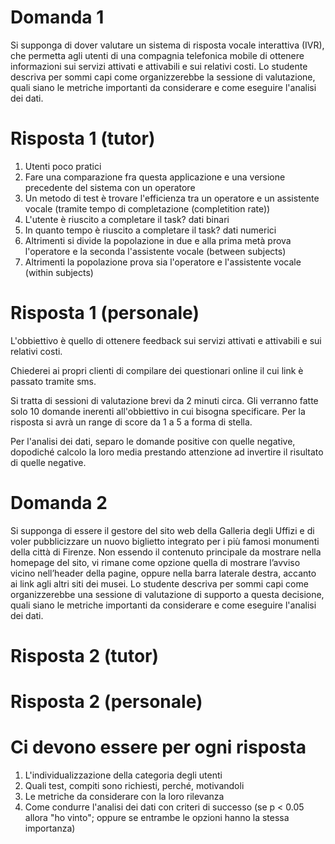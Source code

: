 # Domanda 1
Si supponga di dover valutare un sistema di risposta vocale interattiva (IVR), che permetta agli utenti di una compagnia telefonica mobile di ottenere informazioni sui servizi attivati e attivabili e sui relativi costi.  Lo studente descriva per sommi capi come organizzerebbe la sessione di valutazione, quali siano le metriche importanti da considerare e come eseguire l'analisi dei dati. 

# Risposta 1 (tutor)
1. Utenti poco pratici
2. Fare una comparazione fra questa applicazione e una versione precedente del sistema con un operatore
3. Un metodo di test è trovare l'efficienza tra un operatore e un assistente vocale (tramite tempo di completazione (completition rate))
4. L'utente è riuscito a completare il task? dati binari
5. In quanto tempo è riuscito a completare il task? dati numerici
6. Altrimenti si divide la popolazione in due e alla prima metà prova l'operatore e la seconda l'assistente vocale (between subjects)
7. Altrimenti la popolazione prova sia l'operatore e l'assistente vocale (within subjects)


# Risposta 1 (personale)
L'obbiettivo è quello di ottenere feedback sui servizi attivati e attivabili e sui relativi costi.

Chiederei ai propri clienti di compilare dei questionari online il cui link è passato tramite sms.

Si tratta di sessioni di valutazione brevi da 2 minuti circa.
Gli verranno fatte solo 10 domande inerenti all'obbiettivo in cui bisogna specificare.
Per la risposta si avrà un range di score da 1 a 5 a forma di stella.

Per l'analisi dei dati, separo le domande positive con quelle negative, dopodiché calcolo la loro media prestando attenzione ad invertire il risultato di quelle negative.

# Domanda 2
Si supponga di essere il gestore del sito web della Galleria degli Uffizi e di voler pubblicizzare un nuovo biglietto integrato per i più famosi monumenti della città di Firenze. Non essendo il contenuto principale da mostrare nella homepage del sito, vi rimane come opzione quella di mostrare l’avviso vicino nell’header della pagine, oppure nella barra laterale destra, accanto ai link agli altri siti dei musei.  Lo studente descriva per sommi capi come organizzerebbe una sessione di valutazione di supporto a questa decisione, quali siano le metriche importanti da considerare e come eseguire l'analisi dei dati. 

# Risposta 2 (tutor)

# Risposta 2 (personale)

# Ci devono essere per ogni risposta
1. L'individualizzazione della categoria degli utenti
2. Quali test, compiti sono richiesti, perché, motivandoli
3. Le metriche da considerare con la loro rilevanza
4. Come condurre l'analisi dei dati con criteri di successo (se p < 0.05 allora "ho vinto"; oppure se entrambe le opzioni hanno la stessa importanza)
